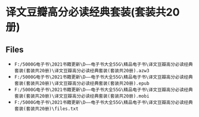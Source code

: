 # 译文豆瓣高分必读经典套装(套装共20册)

## Files

- `F:/5000G电子书\2021书籍更新\D——电子书大全55G\精品电子书\译文豆瓣高分必读经典套装(套装共20册)\译文豆瓣高分必读经典套装(套装共20册).azw3`
- `F:/5000G电子书\2021书籍更新\D——电子书大全55G\精品电子书\译文豆瓣高分必读经典套装(套装共20册)\译文豆瓣高分必读经典套装(套装共20册).epub`
- `F:/5000G电子书\2021书籍更新\D——电子书大全55G\精品电子书\译文豆瓣高分必读经典套装(套装共20册)\译文豆瓣高分必读经典套装(套装共20册).mobi`
- `F:/5000G电子书\2021书籍更新\D——电子书大全55G\精品电子书\译文豆瓣高分必读经典套装(套装共20册)\files.txt`
